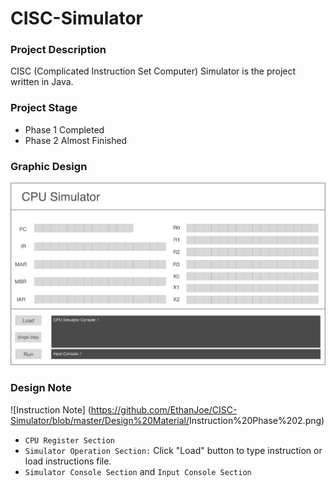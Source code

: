 # CISC-Simulator

### Project Description
CISC (Complicated Instruction Set Computer) Simulator is the project written in Java.
### Project Stage
- Phase 1 Completed
- Phase 2 Almost Finished

### Graphic Design

![Graphic Design](https://github.com/EthanJoe/CISC-Simulator/blob/master/Design%20Material/<Design>CPU%20Simulator%20Phase%202.png)

### Design Note

![Instruction Note] (https://github.com/EthanJoe/CISC-Simulator/blob/master/Design%20Material/<Design>Instruction%20Phase%202.png)

- `CPU Register Section`
- `Simulator Operation Section:` Click "Load" button to type instruction or load instructions file.
- `Simulator Console Section` and `Input Console Section`




